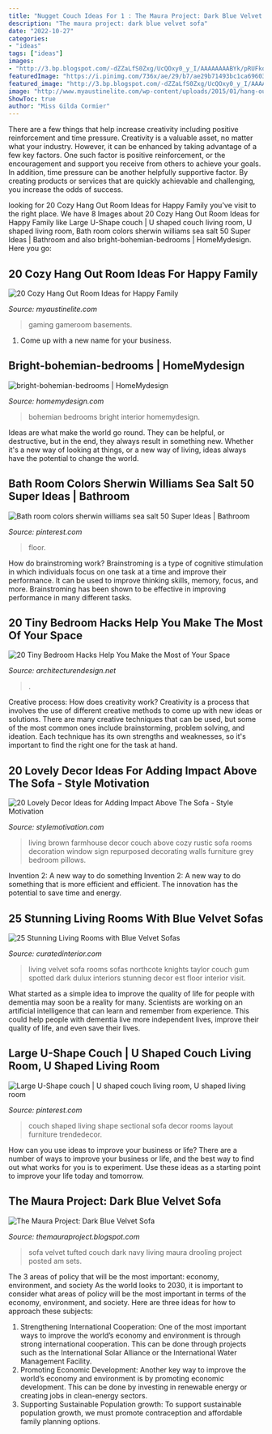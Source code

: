 ```yaml
---
title: "Nugget Couch Ideas For 1 : The Maura Project: Dark Blue Velvet Sofa"
description: "The maura project: dark blue velvet sofa"
date: "2022-10-27"
categories:
- "ideas"
tags: ["ideas"]
images:
- "http://3.bp.blogspot.com/-dZZaLfS0Zxg/UcQOxy0_y_I/AAAAAAAABYk/pRUFkoWdvWY/s1600/Blue-velvet-tufted-sofa-620x410.jpg"
featuredImage: "https://i.pinimg.com/736x/ae/29/b7/ae29b71493bc1ca69603fa55d95a8eeb--u-couch-u-shaped-couch.jpg"
featured_image: "http://3.bp.blogspot.com/-dZZaLfS0Zxg/UcQOxy0_y_I/AAAAAAAABYk/pRUFkoWdvWY/s1600/Blue-velvet-tufted-sofa-620x410.jpg"
image: "http://www.myaustinelite.com/wp-content/uploads/2015/01/hang-out-room-ideas-with-lots-of-games-and-mini-bar.jpg?x34469"
ShowToc: true
author: "Miss Gilda Cormier"
---
```



There are a few things that help increase creativity including positive reinforcement and time pressure.
Creativity is a valuable asset, no matter what your industry. However, it can be enhanced by taking advantage of a few key factors. One such factor is positive reinforcement, or the encouragement and support you receive from others to achieve your goals. In addition, time pressure can be another helpfully supportive factor. By creating products or services that are quickly achievable and challenging, you increase the odds of success.

	

		
looking for 20 Cozy Hang Out Room Ideas for Happy Family you've visit to the right place. We have 8 Images about 20 Cozy Hang Out Room Ideas for Happy Family like Large U-Shape couch | U shaped couch living room, U shaped living room, Bath room colors sherwin williams sea salt 50 Super Ideas | Bathroom and also bright-bohemian-bedrooms | HomeMydesign. Here you go:
		
    
## 20 Cozy Hang Out Room Ideas For Happy Family

<img loading=lazy src="http://www.myaustinelite.com/wp-content/uploads/2015/01/hang-out-room-ideas-with-lots-of-games-and-mini-bar.jpg?x34469" onerror="this.onerror=null;this.src='https://tse1.mm.bing.net/th?id=OIP.-_5p_yyJkATHYxaMu2HHWAHaEY&amp;pid=15.1';" alt="20 Cozy Hang Out Room Ideas for Happy Family">

_Source: myaustinelite.com_

>gaming gameroom basements. 

	

1. Come up with a new name for your business.

    
## Bright-bohemian-bedrooms | HomeMydesign

<img loading=lazy src="https://homemydesign.com/wp-content/uploads/2014/05/bright-bohemian-bedrooms.jpg" onerror="this.onerror=null;this.src='https://tse4.mm.bing.net/th?id=OIP.e6hDecaU-3fBkgcj3Czq0QHaLH&amp;pid=15.1';" alt="bright-bohemian-bedrooms | HomeMydesign">

_Source: homemydesign.com_

>bohemian bedrooms bright interior homemydesign. 

	

Ideas are what make the world go round. They can be helpful, or destructive, but in the end, they always result in something new. Whether it's a new way of looking at things, or a new way of living, ideas always have the potential to change the world.

    
## Bath Room Colors Sherwin Williams Sea Salt 50 Super Ideas | Bathroom

<img loading=lazy src="https://i.pinimg.com/736x/e8/a4/d1/e8a4d12dddfb8cd0d38a98ac6aff9d0f.jpg" onerror="this.onerror=null;this.src='https://tse3.mm.bing.net/th?id=OIP.sXExn8JDJm5ClgNgRL2OzgAAAA&amp;pid=15.1';" alt="Bath room colors sherwin williams sea salt 50 Super Ideas | Bathroom">

_Source: pinterest.com_

>floor. 

	

How do brainstroming work?
Brainstroming is a type of cognitive stimulation in which individuals focus on one task at a time and improve their performance. It can be used to improve thinking skills, memory, focus, and more. Brainstroming has been shown to be effective in improving performance in many different tasks.

    
## 20 Tiny Bedroom Hacks Help You Make The Most Of Your Space

<img loading=lazy src="https://cdn.architecturendesign.net/wp-content/uploads/2014/09/brilliant-ideas-for-tiny-bedroom-2.jpg" onerror="this.onerror=null;this.src='https://tse1.mm.bing.net/th?id=OIP.Tt3yy7CEllUhv1GXsDmaTgHaJ4&amp;pid=15.1';" alt="20 Tiny Bedroom Hacks Help You Make the Most of Your Space">

_Source: architecturendesign.net_

>. 

	

Creative process: How does creativity work?
Creativity is a process that involves the use of different creative methods to come up with new ideas or solutions. There are many creative techniques that can be used, but some of the most common ones include brainstorming, problem solving, and ideation. Each technique has its own strengths and weaknesses, so it's important to find the right one for the task at hand.

    
## 20 Lovely Decor Ideas For Adding Impact Above The Sofa - Style Motivation

<img loading=lazy src="https://cdn.homebnc.com/homeimg/2017/03/20-decoration-ideas-above-the-sofa-homebnc.jpg" onerror="this.onerror=null;this.src='https://tse4.mm.bing.net/th?id=OIP.JFBKKS4hv6UN7AaaC3NB0QHaJQ&amp;pid=15.1';" alt="20 Lovely Decor Ideas for Adding Impact Above The Sofa - Style Motivation">

_Source: stylemotivation.com_

>living brown farmhouse decor couch above cozy rustic sofa rooms decoration window sign repurposed decorating walls furniture grey bedroom pillows. 

	

Invention 2: A new way to do something
Invention 2: A new way to do something that is more efficient and efficient. The innovation has the potential to save time and energy.

    
## 25 Stunning Living Rooms With Blue Velvet Sofas

<img loading=lazy src="http://curatedinterior.com/wp-content/uploads/2016/11/Blue-Velvet-Sofa-via-Taylor-Knights.jpg" onerror="this.onerror=null;this.src='https://tse4.mm.bing.net/th?id=OIP.RFjqD1p7vK3ishRhwN1KHAHaKA&amp;pid=15.1';" alt="25 Stunning Living Rooms with Blue Velvet Sofas">

_Source: curatedinterior.com_

>living velvet sofa rooms sofas northcote knights taylor couch gum spotted dark dulux interiors stunning decor est floor interior visit. 

	

What started as a simple idea to improve the quality of life for people with dementia may soon be a reality for many. Scientists are working on an artificial intelligence that can learn and remember from experience. This could help people with dementia live more independent lives, improve their quality of life, and even save their lives.

    
## Large U-Shape Couch | U Shaped Couch Living Room, U Shaped Living Room

<img loading=lazy src="https://i.pinimg.com/736x/ae/29/b7/ae29b71493bc1ca69603fa55d95a8eeb--u-couch-u-shaped-couch.jpg" onerror="this.onerror=null;this.src='https://tse4.mm.bing.net/th?id=OIP.s3tC18r5577lcRtpkE4-uwHaJ3&amp;pid=15.1';" alt="Large U-Shape couch | U shaped couch living room, U shaped living room">

_Source: pinterest.com_

>couch shaped living shape sectional sofa decor rooms layout furniture trendedecor. 

	

How can you use ideas to improve your business or life?
There are a number of ways to improve your business or life, and the best way to find out what works for you is to experiment. Use these ideas as a starting point to improve your life today and tomorrow.

    
## The Maura Project: Dark Blue Velvet Sofa

<img loading=lazy src="http://3.bp.blogspot.com/-dZZaLfS0Zxg/UcQOxy0_y_I/AAAAAAAABYk/pRUFkoWdvWY/s1600/Blue-velvet-tufted-sofa-620x410.jpg" onerror="this.onerror=null;this.src='https://tse1.mm.bing.net/th?id=OIP.TfvXzn5xYRBzkAoqgpd9swHaE5&amp;pid=15.1';" alt="The Maura Project: Dark Blue Velvet Sofa">

_Source: themauraproject.blogspot.com_

>sofa velvet tufted couch dark navy living maura drooling project posted am sets. 

	

The 3 areas of policy that will be the most important: economy, environment, and society
As the world looks to 2030, it is important to consider what areas of policy will be the most important in terms of the economy, environment, and society. Here are three ideas for how to approach these subjects: 
1. Strengthening International Cooperation: One of the most important ways to improve the world’s economy and environment is through strong international cooperation. This can be done through projects such as the International Solar Alliance or the International Water Management Facility. 
2. Promoting Economic Development: Another key way to improve the world’s economy and environment is by promoting economic development. This can be done by investing in renewable energy or creating jobs in clean-energy sectors. 
3. Supporting Sustainable Population growth: To support sustainable population growth, we must promote contraception and affordable family planning options.

